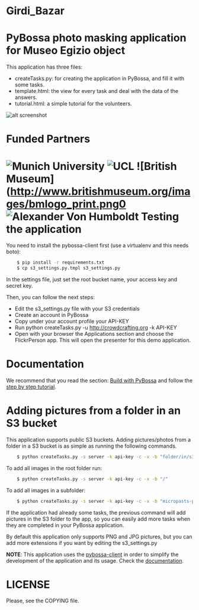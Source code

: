 # Girdi_Bazar
PyBossa photo masking application for Museo Egizio object
=================================================

This application has three files:

*  createTasks.py: for creating the application in PyBossa, and fill it with some tasks.
*  template.html: the view for every task and deal with the data of the answers.
*  tutorial.html: a simple tutorial for the volunteers.

![alt screenshot](http://micropasts.org/wp-content/uploads/2016/05/boxME2-e1464338644182.jpg)


Funded Partners
===============
![Munich University ](http://www.freelogovectors.net/wp-content/uploads/2012/10/LMU-Ludwig-Maximilian-University-of-Munich-Logo.jpg)
![UCL](http://crowdsourced.micropasts.org/static/img/black.jpg)
![British Museum](http://www.britishmuseum.org/images/bmlogo_print.png0
![Alexander Von Humboldt](http://www.germany.info/contentblob/3500782/Hauptbereichsbild/2215408/AvHlogo.jpg)
Testing the application
=======================

You need to install the pybossa-client first (use a virtualenv and this needs boto):

```bash
    $ pip install -r requirements.txt
    $ cp s3_settings.py.tmpl s3_settings.py
```

In the settings file, just set the root bucket name, your access key  and secret key.

Then, you can follow the next steps:

*  Edit the s3_settings.py file with your S3 credentials
*  Create an account in PyBossa
*  Copy under your account profile your API-KEY
*  Run python createTasks.py -u http://crowdcrafting.org -k API-KEY
*  Open with your browser the Applications section and choose the FlickrPerson app. This will open the presenter for this demo application.

Documentation
=============

We recommend that you read the section: [Build with PyBossa](http://docs.pybossa.com/en/latest/build_with_pybossa.html) and follow the [step by step tutorial](http://docs.pybossa.com/en/latest/user/tutorial.html).


Adding pictures from a folder in an S3 bucket
=============================================

This application supports public S3 buckets. Adding pictures/photos from
a folder in a S3 bucket is as simple as running the following commands.

```bash
    $ python createTasks.py -s server -k api-key -c -x -b "folder/in/s3/"
```
To add all images in the root folder run:

```bash
    $ python createTasks.py -s server -k api-key -c -x -b "/"
```
To add all images in a subfolder:
```bash
    $ python createTasks.py -s server -k api-key -c -x -b "micropasts-palstaves"
```

If the application had already some tasks, the previous command will add
pictures in the S3 folder to the app, so you can easily add more tasks when
they are completed in your PyBossa application.

By default this application only supports PNG and JPG pictures, but you can add
more extensions if you want by editing the s3_settings.py

**NOTE**: This application uses the [pybossa-client](https://pypi.python.org/pypi/pybossa-client) in order to simplify the development of the application and its usage. Check the [documentation](http://pythonhosted.org/pybossa-client/).


LICENSE
=======

Please, see the COPYING file.